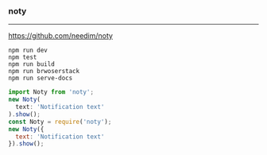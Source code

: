 ### noty
---
https://github.com/needim/noty

```
npm run dev
npm test
npm run build
npm run brwoserstack
npm run serve-docs
```

```js
import Noty from 'noty';
new Noty(
  text: 'Notification text'
).show();
const Noty = require('noty');
new Noty({
  text: 'Notification text'
}).show();
```

```
```

